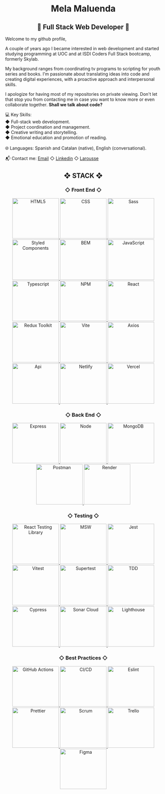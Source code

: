 <h1 align="center">Mela Maluenda</h1>
<h2 align="center">🚀 Full Stack Web Developer 🚀</h2>

Welcome to my github profile,

A couple of years ago I became interested in web development and started studying programming at UOC and at ISDI Coders Full Stack bootcamp, formerly Skylab. 

My background ranges from coordinating tv programs to scripting for youth series and books. I'm passionate about translating ideas into code and creating digital experiences, with a proactive approach and interpersonal skills.

I apologize for having most of my repositories on private viewing. Don't let that stop you from contacting me in case you want to know more or even collaborate together. <strong>Shall we talk about code?</strong>

<div>
💻 Key Skills:
 <br>
◆ Full-stack web development.
   <br>
◆ Project coordination and management.
   <br>
◆ Creative writing and storytelling. 
   <br>
◆ Emotional education and promotion of reading.
   <br>
   <br>
🌐 Languages: Spanish and Catalan (native), English (conversational).
</div>

📬 Contact me: [Email](mailto:maluenda.mela@gmail.com)  ◇   [Linkedin](https://www.linkedin.com/in/melamaluenda/)  ◇   [Larousse](https://www.larousse.es/autor/mela-maluenda/)

<div align="center">
<h2> ❖ STACK ❖ </h2>
<h3> ◇ Front End ◇ </h3>
<p> 
 <a href="https://html.spec.whatwg.org/multipage/" target="_blank" rel="noreferrer"> <img src="https://i.ibb.co/8X7WKfp/HTML5.png" alt="HTML5" width="150" height="130"/> </a>
 <a href="https://www.w3.org/TR/CSS22/" rel="noreferrer"> <img src="https://i.ibb.co/WBk5vQ0/CSS.png" alt="CSS" width="150" height="130"/> </a> 
 <a href="https://sass-lang.com/documentation/" rel="noreferrer"> <img src="https://i.ibb.co/9wDKYrz/SASS.png" alt="Sass" width="150" height="130"/> </a>
 <a href="https://styled-components.com/" rel="noreferrer"> <img src="https://i.ibb.co/SPz7qrZ/STYLED-COMPONENTS.png" alt="Styled Components" width="150" height="130"/> </a>
 <a href="https://getbem.com/" rel="noreferrer"> <img src="https://i.ibb.co/KsR8D56/BEM.png" alt="BEM" width="150" height="130"/> </a>
 <a href="https://developer.mozilla.org/en-US/docs/Web/JavaScript/Guide" rel="noreferrer"> <img src="https://i.ibb.co/R0XYFV7/JAVASCRIPT.png" alt="JavaScript" width="150" height="130"/> </a>
 <a href="https://www.typescriptlang.org/"> <img src="https://i.ibb.co/DQC1Lsw/TYPESCRIPT.png" alt="Typescript" width="150" height="130"/> </a>
  <a href="https://www.npmjs.com/" rel="noreferrer"> <img src="https://i.ibb.co/D9PJR7M/NPM.png" alt="NPM" width="150" height="130"/> </a>
 <a href="https://es.react.dev/" rel="noreferrer"> <img src="https://i.ibb.co/ZhNqMzc/REACT.png" alt="React" width="150" height="130"/> </a> 
 <a href="https://redux-toolkit.js.org/" rel="noreferrer"> <img src="https://i.ibb.co/RyyD1tt/REDUX-TOOLKIT.png" alt="Redux Toolkit" width="150" height="130"/> </a>
  <a href="https://vitejs.dev/" rel="noreferrer"> <img src="https://i.ibb.co/hCdWq1y/VITE.png" alt="Vite" width="150" height="130"/> </a>
 <a href="https://axios-http.com/es/docs/intro" rel="noreferrer"> <img src="https://i.ibb.co/wJg5YQB/AXIOS.png" alt="Axios" width="150" height="130"/> </a>
 <a href="https://docs.github.com/es/rest" rel="noreferrer"> <img src="https://i.ibb.co/KrpxkXy/API-REST.png" alt="Api" width="150" height="130"/> </a>
 <a href="https://www.netlify.com/" rel="noreferrer"> <img src="https://i.ibb.co/XybwRHn/NETLIFY.png" alt="Netlify" width="150" height="130"/> </a>
 <a href="https://vercel.com/" rel="noreferrer"> <img src="https://i.ibb.co/jL3d949/VERCEL-C.png" alt="Vercel" width="150" height="130"/> </a>
</p>
 <h3> ◇ Back End ◇ </h3>
<p>
 <a href="https://expressjs.com/" rel="noreferrer"> <img src="https://i.ibb.co/wdWn2mM/EXPRESS.png" alt="Express" width="150" height="130"/> </a>
 <a href="https://nodejs.org/en" rel="noreferrer"> <img src="https://i.ibb.co/1Z4njyN/NODE-JS.png" alt="Node" width="150" height="130"/> </a>
 <a href="https://www.mongodb.com/es" rel="noreferrer"> <img src="https://i.ibb.co/n15CqtL/MONGO-DB.png" alt="MongoDB" width="150" height="130"/> </a>
 <a href="https://www.postman.com/" rel="noreferrer"> <img src="https://i.ibb.co/hsc6kCF/POSTMAN.png" alt="Postman" width="150" height="130"/> </a>
 <a href="https://render.com/" rel="noreferrer"> <img src="https://i.ibb.co/4t1npZ1/RENDER.png" alt="Render" width="150" height="130"/> </a>
</p>
 <h3> ◇ Testing ◇ </h3>
<p>
 <a href="https://testing-library.com/docs/react-testing-library/intro/" rel="noreferrer"> <img src="https://i.ibb.co/1zBvJ2j/REACT-TESTING-LIBRARY.png" alt="React Testing Library" width="150" height="130"/> </a>
 <a href="https://mswjs.io/" rel="noreferrer"> <img src="https://i.ibb.co/kgHCKZV/MSW.png" alt="MSW" width="150" height="130"/> </a>
 <a href="https://jestjs.io/" rel="noreferrer"> <img src="https://i.ibb.co/W6q9XDv/JEST.png" alt="Jest" width="150" height="130"/> </a>
 <a href="https://vitest.dev/" rel="noreferrer"> <img src="https://i.ibb.co/92Z4BsT/VITEST.png" alt="Vitest" width="150" height="130"/> </a>
 <a href="https://www.npmjs.com/package/supertest?activeTab=readme" rel="noreferrer"> <img src="https://i.ibb.co/5cL2qHc/SUPERTEST.png" alt="Supertest" width="150" height="130"/> </a>
 <a href="https://dev.to/steckdev/test-driven-development-uncle-bob-1ck3" rel="noreferrer"> <img src="https://i.ibb.co/09TwKc1/TDD.png" alt="TDD" width="150" height="130"/> </a>
 <a href="https://docs.cypress.io/guides/end-to-end-testing/writing-your-first-end-to-end-test" rel="noreferrer"> <img src="https://i.ibb.co/LJRTZCb/CYPRESS.png" alt="Cypress" width="150" height="130"/> </a>
  <a href="https://www.sonarsource.com/products/sonarcloud/" rel="noreferrer"> <img src="https://i.ibb.co/r65HQXb/SONAR-CLOUD.png" alt="Sonar Cloud" width="150" height="130"/> </a>
 <a href="https://chromewebstore.google.com/detail/lighthouse/blipmdconlkpinefehnmjammfjpmpbjk?hl=ca&pli=1" rel="noreferrer"> <img src="https://i.ibb.co/nD3VK2C/LIGHTHOUSE.png" alt="Lighthouse" width="150" height="130"/> </a>
</p>
 <h3> ◇ Best Practices ◇ </h3>
<p>
 <a href="https://github.com/features/actions" rel="noreferrer"> <img src="https://i.ibb.co/c88zSrC/GITHUB-ACTIONS-M.png" alt="GitHub Actions" width="150" height="130"/> </a>
 <a href="https://unity.com/es/solutions/what-ci-cd" rel="noreferrer"> <img src="https://i.ibb.co/McnD325/CI-CD.png" alt="CI/CD" width="150" height="130"/> </a> 
 <a href="https://eslint.org/" rel="noreferrer"> <img src="https://i.ibb.co/KGrqhMn/ESLINT.png" alt="Eslint" width="150" height="130"/> </a>
 <a href="https://prettier.io/" rel="noreferrer"> <img src="https://i.ibb.co/RCYQbYD/PRETTIER.png" alt="Prettier" width="150" height="130"/> </a> 
 <a href="https://www.scrummanager.com/website/" rel="noreferrer"> <img src="https://i.ibb.co/9NvTGdh/scrum.png" alt="Scrum" width="150" height="130"/> </a>
 <a href="https://trello.com/es" rel="noreferrer"> <img src="https://i.ibb.co/S7nVsJk/TRELLO.png" alt="Trello" width="150" height="130"/> </a>
 <a href="https://www.figma.com/" rel="noreferrer"> <img src="https://i.ibb.co/6mNd8Rs/FIGMA.png" alt="Figma" width="150" height="130"/> </a>
</p>
</div>


